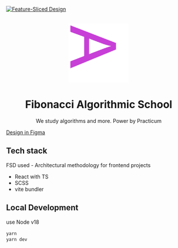 [![Feature-Sliced Design][shields-fsd-white]](https://feature-sliced.design/)

[shields-fsd-white]:
  https://img.shields.io/badge/Feature--Sliced-Design?style=for-the-badge&labelColor=262224&color=F2F2F2&logoWidth=10&logo=data:image/png;base64,iVBORw0KGgoAAAANSUhEUgAAABQAAAAaCAYAAAC3g3x9AAAACXBIWXMAAALFAAACxQGJ1n/vAAAAAXNSR0IArs4c6QAAAARnQU1BAACxjwv8YQUAAAA/SURBVHgB7dKxCgAgCIThs/d/51JoNQIdDrxvqMXlR4FmFs92KDIX/wI7JSdDN+eHtkxIycnQvMNW8hN/crsDc5QgGX9NvT0AAAAASUVORK5CYII=

<br />
<div align="center">
  <a href="https://github.com/gvozdenkov/deep-focus">
    <img src="README_static/logo.svg" alt="Fibonacci Algorithmic School logo" height="160">
  </a>
  <h1>Fibonacci Algorithmic School</h1>

  <p align="center">We study algorithms and more. Power by Practicum</p>

</div>

[Design in Figma](https://www.figma.com/file/RIkypcTQN5d37g7RRTFid0/Algososh_external_link?node-id=0%3A1)

## Tech stack

FSD used - Architectural methodology for frontend projects

- React with TS
- SCSS
- vite bundler

## Local Development

use Node v18

```
yarn
yarn dev
```
